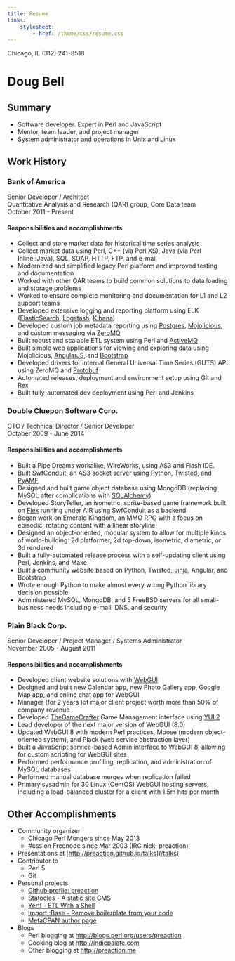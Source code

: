 ```yaml
---
title: Resume
links:
    stylesheet:
        - href: /theme/css/resume.css
---
```


<div markdown="1" class="pull-right">
Chicago, IL  
(312) 241-8518  
<madcityzen@gmail.com>  
</div>

# Doug Bell

## Summary

* Software developer. Expert in Perl and JavaScript
* Mentor, team leader, and project manager
* System administrator and operations in Unix and Linux

## Work History

### Bank of America

Senior Developer / Architect  
Quantitative Analysis and Research (QAR) group, Core Data team  
October 2011 - Present  

#### Responsibilities and accomplishments

* Collect and store market data for historical time series analysis
* Collect market data using Perl, C++ (via Perl XS), Java (via Perl Inline::Java),
  SQL, SOAP, HTTP, FTP, and e-mail
* Modernized and simplified legacy Perl platform and improved testing
  and documentation
* Worked with other QAR teams to build common solutions to data loading
  and storage problems
* Worked to ensure complete monitoring and documentation for L1 and L2
  support teams
* Developed extensive logging and reporting platform using ELK
  ([ElasticSearch](http://elastic.co),
  [Logstash](https://www.elastic.co/products/logstash),
  [Kibana](https://www.elastic.co/products/kibana))
* Developed custom job metadata reporting using
  [Postgres](http://postgresql.org), [Mojolicious](http://mojolicio.us),
  and custom messaging via [ZeroMQ](http://zeromq.org)
* Built robust and scalable ETL system using Perl and
  [ActiveMQ](http://activemq.apache.org)
* Built simple web applications for viewing and exploring data using
  Mojolicious, [AngularJS](https://angularjs.org), and
  [Bootstrap](http://getbootstrap.com)
* Developed drivers for internal General Universal Time Series (GUTS)
  API using ZeroMQ and [Protobuf](https://developers.google.com/protocol-buffers/)
* Automated releases, deployment and environment setup using
  Git and [Rex](http://rexify.org)
* Built fully-automated dev deployment using Perl and Jenkins

### Double Cluepon Software Corp.

CTO / Technical Director / Senior Developer  
October 2009 - June 2014  

#### Responsibilities and accomplishments

* Built a Pipe Dreams workalike, WireWorks, using AS3 and Flash IDE.
* Built SwfConduit, an AS3 socket server using Python,
  [Twisted](http://twistedmatrix.com), and
  [PyAMF](https://github.com/hydralabs/pyamf)
* Designed and built game object database using MongoDB (replacing MySQL after
  complications with [SQLAlchemy](http://www.sqlalchemy.org))
* Developed StoryTeller, an isometric, sprite-based game framework built
  on [Flex](http://flex.apache.org) running under AIR using SwfConduit as a backend
* Began work on Emerald Kingdom, an MMO RPG with a focus on episodic, rotating
  content with a linear storyline
* Designed an object-oriented, modular system to allow for multiple
  kinds of world-building: 2d platformer, 2d top-down, isometric,
  diametric, or 3d rendered
* Built a fully-automated release process with a self-updating client
  using Perl, Jenkins, and Make
* Built a community website based on Python, Twisted,
  [Jinja](http://jinja.pocoo.org), Angular, and Bootstrap
* Wrote enough Python to make almost every wrong Python library decision
  possible
* Administered MySQL, MongoDB, and 5 FreeBSD servers for all
  small-business needs including e-mail, DNS, and security

### Plain Black Corp.

Senior Developer / Project Manager / Systems Administrator  
November 2005 - August 2011  

#### Responsibilities and accomplishments

* Developed client website solutions with [WebGUI](http://webgui.org)
* Designed and built new Calendar app, new Photo Gallery app, Google Map
  app, and online chat app for WebGUI
* Manager (for 2 years )of major client project worth more than 50% of
  company revenue
* Developed [TheGameCrafter](http://thegamecrafter.com) Game Management
  interface using [YUI 2](http://yui.github.io/yui2)
* Lead developer of the next major version of WebGUI (8.0)
* Updated WebGUI 8 with modern Perl practices, Moose (modern
  object-oriented system), and Plack (web service abstraction layer)
* Built a JavaScript service-based Admin interface to WebGUI 8, allowing
  for custom scripting for WebGUI sites
* Performed performance profiling, replication, and administration of
  MySQL databases
* Performed manual database merges when replication failed
* Primary sysadmin for 30 Linux (CentOS) WebGUI hosting servers,
  including a load-balanced cluster for a client with 1.5m hits per
  month

## Other Accomplishments

* Community organizer
    * Chicago Perl Mongers since May 2013
    * #css on Freenode since Mar 2003 (IRC nick: preaction)
* Presentations at [http://preaction.github.io/talks](/talks)
* Contributor to
    * Perl 5
    * Git
* Personal projects
    * [Github profile: preaction](http://github.com/preaction)
    * [Statocles - A static site CMS](http://preaction.github.io/Statocles)
    * [Yertl - ETL With a Shell](http://preaction.github.io/ETL-Yertl)
    * [Import::Base - Remove boilerplate from your code](http://metacpan.org/pod/Import::Base)
    * [MetaCPAN author page](https://metacpan.org/author/PREACTION)
* Blogs
    * Perl blogging at <http://blogs.perl.org/users/preaction>
    * Cooking blog at <http://indiepalate.com>
    * Other blogging at <http://preaction.me>
